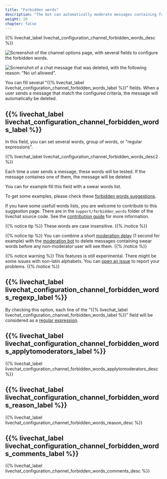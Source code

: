 ```yaml
---
title: "Forbidden words"
description: "The bot can automatically moderate messages containing forbidden words."
weight: 10
chapter: false
---
```


{{% livechat_label livechat_configuration_channel_forbidden_words_desc %}}

![Screenshot of the channel options page, with several fields to configure the forbidden words.](/peertube-plugin-livechat/images/bot_forbidden_words.png?classes=shadow,border&height=400px "Forbidden words configuration")

![Screenshot of a chat message that was deleted, with the following reason: "No url allowed".](/peertube-plugin-livechat/images/bot_deleted_message.png?classes=shadow,border&height=100px "Deleted message")

You can fill several "{{% livechat_label livechat_configuration_channel_forbidden_words_label %}}" fields.
When a user sends a message that match the configured criteria, the message will automatically be deleted.

## {{% livechat_label livechat_configuration_channel_forbidden_words_label %}}

In this field, you can set several words, group of words, or "regular expressions".

{{% livechat_label livechat_configuration_channel_forbidden_words_desc2 %}}

Each time a user sends a message, these words will be tested.
If the message containes one of them, the message will be deleted.

You can for example fill this field with a swear words list.

To get some examples, please check these [forbidden words suggestions](https://framagit.org/Livingston/peertube-plugin-livechat/-/tree/main/support/forbidden_words).

If you have some usefull words lists, you are welcome to contribute to this suggestion page.
There are in the `support/forbidden_words` folder of the livechat source code.
See the [contribution guide](/peertube-plugin-livechat/contributing/) for more information.

{{% notice tip %}}
These words are case insensitive.
{{% /notice %}}

{{% notice tip %}}
You can combine a short [moderation delay](/peertube-plugin-livechat/documentation/user/streamers/moderation_delay) (1 second for example) with the [moderation bot](/peertube-plugin-livechat/documentation/user/streamers/bot) to delete messages containing swear words before any non-moderator user will see them.
{{% /notice %}}

{{% notice warning %}}
This features is still experimental.
There might be some issues with non-latin alphabets.
You can [open an issue](https://github.com/JohnXLivingston/peertube-plugin-livechat/issues) to report your problems.
{{% /notice %}}

## {{% livechat_label livechat_configuration_channel_forbidden_words_regexp_label %}}

By checking this option, each line of the "{{% livechat_label livechat_configuration_channel_forbidden_words_label %}}" field will be considered as a [regular expression](https://en.wikipedia.org/wiki/Regular_expression).

## {{% livechat_label livechat_configuration_channel_forbidden_words_applytomoderators_label %}}

{{% livechat_label livechat_configuration_channel_forbidden_words_applytomoderators_desc %}}

## {{% livechat_label livechat_configuration_channel_forbidden_words_reason_label %}}

{{% livechat_label livechat_configuration_channel_forbidden_words_reason_desc %}}

## {{% livechat_label livechat_configuration_channel_forbidden_words_comments_label %}}

{{% livechat_label livechat_configuration_channel_forbidden_words_comments_desc %}}

